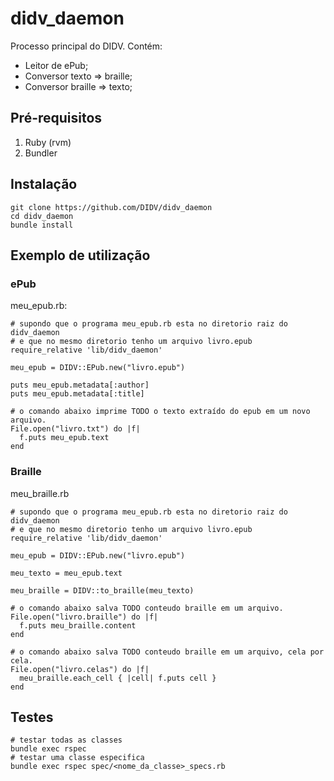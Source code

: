 # didv_daemon

Processo principal do DIDV. Contém:

* Leitor de ePub;
* Conversor texto => braille;
* Conversor braille => texto;

## Pré-requisitos

1. Ruby (rvm)
2. Bundler

## Instalação

    git clone https://github.com/DIDV/didv_daemon
    cd didv_daemon
    bundle install

## Exemplo de utilização

### ePub

meu_epub.rb:

    # supondo que o programa meu_epub.rb esta no diretorio raiz do didv_daemon
    # e que no mesmo diretorio tenho um arquivo livro.epub
    require_relative 'lib/didv_daemon'

    meu_epub = DIDV::EPub.new("livro.epub")

    puts meu_epub.metadata[:author]
    puts meu_epub.metadata[:title]

    # o comando abaixo imprime TODO o texto extraído do epub em um novo arquivo.
    File.open("livro.txt") do |f|
      f.puts meu_epub.text
    end

### Braille

meu_braille.rb

    # supondo que o programa meu_epub.rb esta no diretorio raiz do didv_daemon
    # e que no mesmo diretorio tenho um arquivo livro.epub
    require_relative 'lib/didv_daemon'

    meu_epub = DIDV::EPub.new("livro.epub")

    meu_texto = meu_epub.text

    meu_braille = DIDV::to_braille(meu_texto)

    # o comando abaixo salva TODO conteudo braille em um arquivo.
    File.open("livro.braille") do |f|
      f.puts meu_braille.content
    end

    # o comando abaixo salva TODO conteudo braille em um arquivo, cela por cela.
    File.open("livro.celas") do |f|
      meu_braille.each_cell { |cell| f.puts cell }
    end


## Testes

    # testar todas as classes
    bundle exec rspec
    # testar uma classe especifica
    bundle exec rspec spec/<nome_da_classe>_specs.rb
